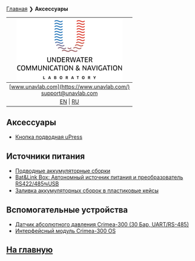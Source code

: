 [Главная](/README_RU) ❯ **Аксессуары**

| ![logo](/documentation/sm_logo.png) |
| :---: |
| [www.unavlab.com](https://www.unavlab.com/) <br/> [support@unavlab.com](mailto:support@unavlab.com) |
| [EN](accessories_en.md) \| [RU](accessories_ru.md) |

## Аксессуары
* [Кнопка подводная uPress](/documentation/RU/Accessories/uPress_Specification_ru.md)

## Источники питания
* [Подводные аккумуляторные сборки](/documentation/RU/Accessories/Sub_batteries_ru.md)
* [Bat&Link Box: Автономный источник питания и преобразователь RS422/485⮀USB](/documentation/RU/Zima/Bat_n_link_box_Specification_ru.html)
* [Заливка аккумуляторных сборок в пластиковые кейсы](/documentation/RU/Accessories/Batpacks_ru.md)

## Вспомогательные устройства
* [Датчик абсолютного давления Crimea-300 (30 Бар, UART/RS-485)](/documentation/RU/Accessories/crimea_300_Datasheet_ru.md)
* [Интерфейсный модуль Crimea-300 OS](/documentation/RU/Accessories/crimea_300_OS_Datasheet_ru.md)

## [На главную](README_RU.md)
